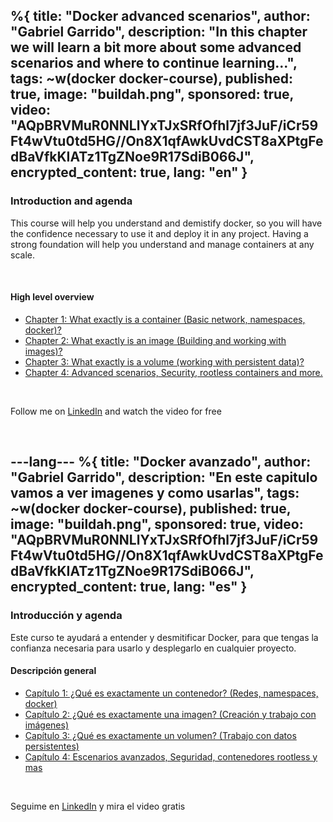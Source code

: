 %{
  title: "Docker advanced scenarios",
  author: "Gabriel Garrido",
  description: "In this chapter we will learn a bit more about some advanced scenarios and where to continue learning...",
  tags: ~w(docker docker-course),
  published: true,
  image: "buildah.png",
  sponsored: true,
  video: "AQpBRVMuR0NNLlYxTJxSRfOfhl7jf3JuF/iCr59Ft4wVtu0td5HG//On8X1qfAwkUvdCST8aXPtgFedBaVfkKIATz1TgZNoe9R17SdiB066J",
  encrypted_content: true,
  lang: "en"
}
---

### Introduction and agenda

This course will help you understand and demistify docker, so you will have the confidence necessary to use it and
deploy it in any project. Having a strong foundation will help you understand and manage containers at any scale.

<br>

#### High level overview

<ul>
    <li>
      <a href="/en/blog/docker-course-intro">
        Chapter 1: What exactly is a container (Basic network, namespaces, docker)?
      </a>
    </li>
    <li>
      <a href="/en/blog/what-is-a-container-image">
        Chapter 2: What exactly is an image (Building and working with images)?
      </a>
    </li>
    <li>
      <a href="/en/blog/what-exactly-is-a-volume">
        Chapter 3: What exactly is a volume (working with persistent data)?
      </a>
    </li>
    <li class="font-bold">
      <a href="/en/blog/docker-advanced-scenarios">
        Chapter 4: Advanced scenarios, Security, rootless containers and more.
      </a>
    </li>
</ul>

<br>

Follow me on [LinkedIn](https://www.linkedin.com/in/gabrielgarrido/) and watch the video for free

<br>

---lang---
%{
  title: "Docker avanzado",
  author: "Gabriel Garrido",
  description: "En este capitulo vamos a ver imagenes y como usarlas",
  tags: ~w(docker docker-course),
  published: true,
  image: "buildah.png",
  sponsored: true,
  video: "AQpBRVMuR0NNLlYxTJxSRfOfhl7jf3JuF/iCr59Ft4wVtu0td5HG//On8X1qfAwkUvdCST8aXPtgFedBaVfkKIATz1TgZNoe9R17SdiB066J",
  encrypted_content: true,
  lang: "es"
}
---

### Introducción y agenda

Este curso te ayudará a entender y desmitificar Docker, para que tengas la confianza necesaria para usarlo y desplegarlo en cualquier proyecto.

#### Descripción general

<ul>
    <li>
      <a href="/es/blog/docker-course-intro">
        Capítulo 1: ¿Qué es exactamente un contenedor? (Redes, namespaces, docker)
      </a>
    </li>
    <li>
      <a href="/es/blog/what-is-a-container-image">
        Capítulo 2: ¿Qué es exactamente una imagen? (Creación y trabajo con imágenes)
      </a>
    </li>
    <li>
      <a href="/es/blog/what-exactly-is-a-volume">
        Capítulo 3: ¿Qué es exactamente un volumen? (Trabajo con datos persistentes)
      </a>
    </li>
    <li class="font-bold">
      <a href="/es/blog/docker-advanced-scenarios">
        Capítulo 4: Escenarios avanzados, Seguridad, contenedores rootless y mas
      </a>
    </li>
</ul>

<br>

Seguime en [LinkedIn](https://www.linkedin.com/in/gabrielgarrido/) y mira el video gratis

<br>
